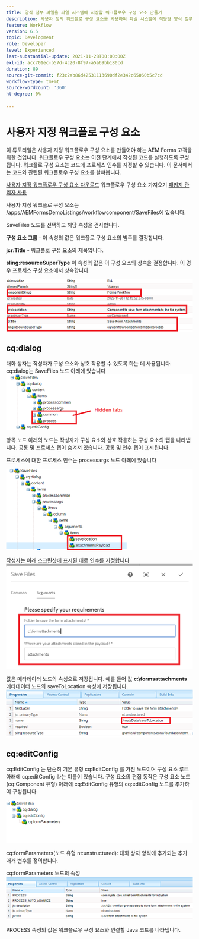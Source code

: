 ```yaml
---
title: 양식 첨부 파일을 파일 시스템에 저장할 워크플로우 구성 요소 만들기
description: 사용자 정의 워크플로 구성 요소를 사용하여 파일 시스템에 적응형 양식 첨부 파일 쓰기
feature: Workflow
version: 6.5
topic: Development
role: Developer
level: Experienced
last-substantial-update: 2021-11-28T00:00:00Z
exl-id: acc701ec-b57d-4c20-8f97-a5a69bb180cd
duration: 89
source-git-commit: f23c2ab86d42531113690df2e342c65060b5c7cd
workflow-type: tm+mt
source-wordcount: '360'
ht-degree: 0%

---
```


# 사용자 지정 워크플로 구성 요소

이 튜토리얼은 사용자 지정 워크플로우 구성 요소를 만들어야 하는 AEM Forms 고객을 위한 것입니다. 워크플로우 구성 요소는 이전 단계에서 작성된 코드를 실행하도록 구성됩니다. 워크플로 구성 요소는 코드에 프로세스 인수를 지정할 수 있습니다. 이 문서에서는 코드와 관련된 워크플로우 구성 요소를 살펴봅니다.


[사용자 지정 워크플로우 구성 요소 다운로드](assets/saveFiles.zip)
워크플로우 구성 요소 가져오기 [패키지 관리자 사용](http://localhost:4502/crx/packmgr/index.jsp)

사용자 지정 워크플로 구성 요소는 /apps/AEMFormsDemoListings/workflowcomponent/SaveFiles에 있습니다.

SaveFiles 노드를 선택하고 해당 속성을 검사합니다.

**구성 요소 그룹** - 이 속성의 값은 워크플로 구성 요소의 범주를 결정합니다.

**jcr:Title** - 워크플로 구성 요소의 제목입니다.

**sling:resourceSuperType** 이 속성의 값은 이 구성 요소의 상속을 결정합니다. 이 경우 프로세스 구성 요소에서 상속합니다.


![component-properties](assets/component-properties1.png)

## cq:dialog

대화 상자는 작성자가 구성 요소와 상호 작용할 수 있도록 하는 데 사용됩니다. cq:dialog는 SaveFiles 노드 아래에 있습니다
![cq-dialog](assets/cq-dialog.png)

항목 노드 아래의 노드는 작성자가 구성 요소와 상호 작용하는 구성 요소의 탭을 나타냅니다. 공통 및 프로세스 탭이 숨겨져 있습니다. 공통 및 인수 탭이 표시됩니다.

프로세스에 대한 프로세스 인수는 processargs 노드 아래에 있습니다

![process-args](assets/process-arguments.png)

작성자는 아래 스크린샷에 표시된 대로 인수를 지정합니다
![workflow-component](assets/custom-workflow-component.png)

값은 메타데이터 노드의 속성으로 저장됩니다. 예를 들어 값 **c:\formsattachments** 메타데이터 노드의 saveToLocation 속성에 저장됩니다.
![저장 위치](assets/save-to-location.png)

## cq:editConfig

cq:EditConfig 는 단순히 기본 유형 cq:EditConfig 를 가진 노드이며 구성 요소 루트 아래에 cq:editConfig 라는 이름이 있습니다. 구성 요소의 편집 동작은 구성 요소 노드(cq:Component 유형) 아래에 cq:EditConfig 유형의 cq:editConfig 노드를 추가하여 구성됩니다.

![edit-config](assets/cq-edit-config.png)

cq:formParameters(노드 유형 nt:unstructured): 대화 상자 양식에 추가되는 추가 매개 변수를 정의합니다.


cq:formParameters 노드의 속성
![from-parameters-properties](assets/form-parameters-properties.png)

PROCESS 속성의 값은 워크플로우 구성 요소와 연결할 Java 코드를 나타냅니다.
